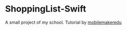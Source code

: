 # ShoppingList-Swift

A small project of my school. Tutorial by [mobilemakeredu](https://www.unchartedlearning.org/hubfs/Website_Templates/Uncharted_Learning_2019/logo-mmstudio.svg)

